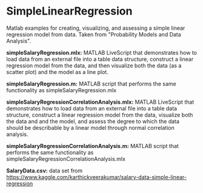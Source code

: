 # SimpleLinearRegression

Matlab examples for creating, visualizing, and assessing a simple linear
regression model from data. Taken from "Probability Models and Data Analysis".

**simpleSalaryRegression.mlx:** MATLAB LiveScript that demonstrates how to load
data from an external file into a table data structure, construct a linear
regression model from the data, and then visualize both the data (as a scatter
plot) and the model as a line plot.

**simpleSalaryRegression.m:** MATLAB script that performs the same functionality as
simpleSalaryRegression.mlx

**simpleSalaryRegressionCorrelationAnalysis.mlx:** MATLAB LiveScript that
demonstrates how to load data from an external file into a table data structure,
construct a linear regression model from the data, visualize both the data and
and the model, and assess the degree to which the data should be describable by
a linear model through normal correlation analysis.

**simpleSalaryRegressionCorrelationAnalysis.m:** MATLAB script that performs the same functionality as
simpleSalaryRegressionCorrelationAnalysis.mlx

**SalaryData.csv:** data set from https://www.kaggle.com/karthickveerakumar/salary-data-simple-linear-regression
